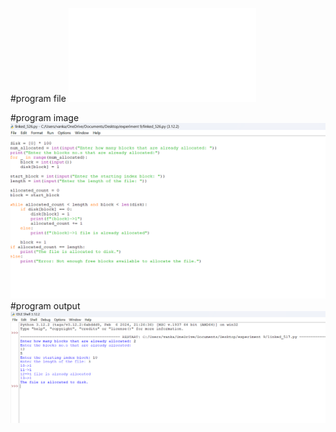#program file
![program file](linked_526.py)

#program image
![program image](linked_program.png)
#program output
![program output](linked_output.png)




